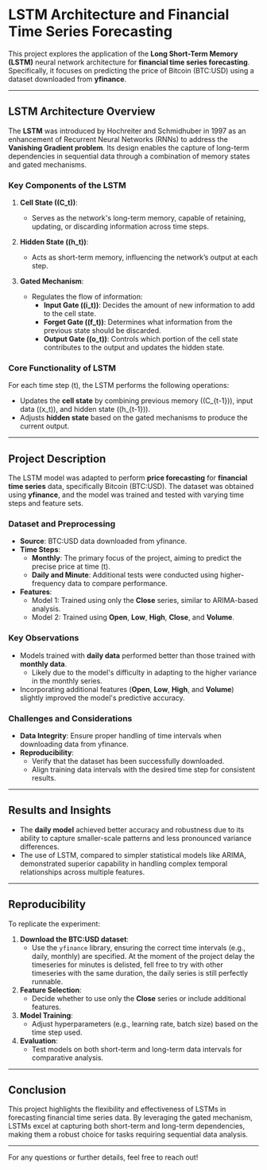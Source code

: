 # LSTM Architecture and Financial Time Series Forecasting

This project explores the application of the **Long Short-Term Memory (LSTM)** neural network architecture for **financial time series forecasting**. Specifically, it focuses on predicting the price of Bitcoin (BTC:USD) using a dataset downloaded from **yfinance**.

---

## LSTM Architecture Overview

The **LSTM** was introduced by Hochreiter and Schmidhuber in 1997 as an enhancement of Recurrent Neural Networks (RNNs) to address the **Vanishing Gradient problem**. Its design enables the capture of long-term dependencies in sequential data through a combination of memory states and gated mechanisms.

### Key Components of the LSTM

1. **Cell State (\(C_t\))**:
   - Serves as the network's long-term memory, capable of retaining, updating, or discarding information across time steps.

2. **Hidden State (\(h_t\))**:
   - Acts as short-term memory, influencing the network’s output at each step.

3. **Gated Mechanism**:
   - Regulates the flow of information:
     - **Input Gate (\(i_t\))**: Decides the amount of new information to add to the cell state.
     - **Forget Gate (\(f_t\))**: Determines what information from the previous state should be discarded.
     - **Output Gate (\(o_t\))**: Controls which portion of the cell state contributes to the output and updates the hidden state.

### Core Functionality of LSTM
For each time step \(t\), the LSTM performs the following operations:
- Updates the **cell state** by combining previous memory (\(C_{t-1}\)), input data (\(x_t\)), and hidden state (\(h_{t-1}\)).
- Adjusts **hidden state** based on the gated mechanisms to produce the current output.

---

## Project Description

The LSTM model was adapted to perform **price forecasting** for **financial time series** data, specifically Bitcoin (BTC:USD). The dataset was obtained using **yfinance**, and the model was trained and tested with varying time steps and feature sets.

### Dataset and Preprocessing
- **Source**: BTC:USD data downloaded from yfinance.
- **Time Steps**:
  - **Monthly**: The primary focus of the project, aiming to predict the precise price at time \(t\).
  - **Daily and Minute**: Additional tests were conducted using higher-frequency data to compare performance.
- **Features**:
  - Model 1: Trained using only the **Close** series, similar to ARIMA-based analysis.
  - Model 2: Trained using **Open**, **Low**, **High**, **Close**, and **Volume**.

### Key Observations
- Models trained with **daily data** performed better than those trained with **monthly data**.
  - Likely due to the model's difficulty in adapting to the higher variance in the monthly series.
- Incorporating additional features (**Open**, **Low**, **High**, and **Volume**) slightly improved the model's predictive accuracy.

### Challenges and Considerations
- **Data Integrity**: Ensure proper handling of time intervals when downloading data from yfinance.
- **Reproducibility**:
  - Verify that the dataset has been successfully downloaded.
  - Align training data intervals with the desired time step for consistent results.

---

## Results and Insights

- The **daily model** achieved better accuracy and robustness due to its ability to capture smaller-scale patterns and less pronounced variance differences.
- The use of LSTM, compared to simpler statistical models like ARIMA, demonstrated superior capability in handling complex temporal relationships across multiple features.

---

## Reproducibility

To replicate the experiment:
1. **Download the BTC:USD dataset**:
   - Use the `yfinance` library, ensuring the correct time intervals (e.g., daily, monthly) are specified. At the moment of the project delay the timeseries for minutes is delisted, fell free to try with other              timeseries with the same duration, the daily series is still perfectly runnable. 
2. **Feature Selection**:
   - Decide whether to use only the **Close** series or include additional features.
3. **Model Training**:
   - Adjust hyperparameters (e.g., learning rate, batch size) based on the time step used.
4. **Evaluation**:
   - Test models on both short-term and long-term data intervals for comparative analysis.

---

## Conclusion

This project highlights the flexibility and effectiveness of LSTMs in forecasting financial time series data. By leveraging the gated mechanism, LSTMs excel at capturing both short-term and long-term dependencies, making them a robust choice for tasks requiring sequential data analysis.

---

For any questions or further details, feel free to reach out!
